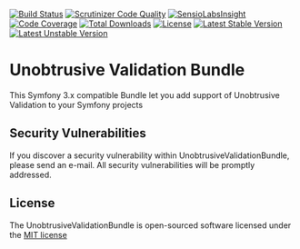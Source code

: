[![Build Status](https://scrutinizer-ci.com/g/romantymoshyk/unobtrusive-validation-bundle/badges/build.png?b=1.0)](https://scrutinizer-ci.com/g/romantymoshyk/unobtrusive-validation-bundle/build-status/1.0) 
[![Scrutinizer Code Quality](https://scrutinizer-ci.com/g/romantymoshyk/unobtrusive-validation-bundle/badges/quality-score.png?b=1.0)](https://scrutinizer-ci.com/g/romantymoshyk/unobtrusive-validation-bundle/?branch=1.0) 
[![SensioLabsInsight](https://insight.sensiolabs.com/projects/e8ff3f13-d477-4bb4-a341-533d3a03fcba/mini.png)](https://insight.sensiolabs.com/projects/e8ff3f13-d477-4bb4-a341-533d3a03fcba)
[![Code Coverage](https://scrutinizer-ci.com/g/romantymoshyk/unobtrusive-validation-bundle/badges/coverage.png?b=1.0)](https://scrutinizer-ci.com/g/romantymoshyk/unobtrusive-validation-bundle/?branch=1.0)
[![Total Downloads](https://poser.pugx.org/romantymoshyk/unobtrusive-validation-bundle/downloads)](https://packagist.org/packages/romantymoshyk/unobtrusive-validation-bundle)
[![License](https://poser.pugx.org/romantymoshyk/unobtrusive-validation-bundle/license)](https://packagist.org/packages/romantymoshyk/unobtrusive-validation-bundle)
[![Latest Stable Version](https://poser.pugx.org/romantymoshyk/unobtrusive-validation-bundle/v/stable)](https://packagist.org/packages/romantymoshyk/unobtrusive-validation-bundle)
[![Latest Unstable Version](https://poser.pugx.org/romantymoshyk/unobtrusive-validation-bundle/v/unstable)](https://packagist.org/packages/romantymoshyk/unobtrusive-validation-bundle)

# Unobtrusive Validation Bundle

This Symfony 3.x compatible Bundle let you add support of Unobtrusive Validation to your Symfony projects

## Security Vulnerabilities

If you discover a security vulnerability within UnobtrusiveValidationBundle, please send an e-mail. All security vulnerabilities will be promptly addressed.

## License

The UnobtrusiveValidationBundle is open-sourced software licensed under the [MIT license](http://opensource.org/licenses/MIT)

